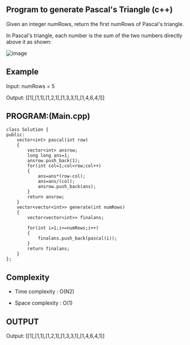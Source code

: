 ## Program to generate Pascal's Triangle (c++)

Given an integer numRows, return the first numRows of Pascal's triangle.

In Pascal's triangle, each number is the sum of the two numbers directly above it as shown:

![image](https://github.com/user-attachments/assets/0ba677b5-5572-4e6c-b7d7-b232a0a968ac)



## Example
Input: numRows = 5

Output: [[1],[1,1],[1,2,1],[1,3,3,1],[1,4,6,4,1]]

## PROGRAM:(Main.cpp)
```
class Solution {
public:
    vector<int> pascal(int row)
    {
        vector<int> ansrow;
        long long ans=1;
        ansrow.push_back(1);
        for(int col=1;col<row;col++)
        {
            ans=ans*(row-col);
            ans=ans/(col);
            ansrow.push_back(ans);
        }
        return ansrow;    
    }
    vector<vector<int>> generate(int numRows) 
    {
        vector<vector<int>> finalans;
       
        for(int i=1;i<=numRows;i++)
        {
            finalans.push_back(pascal(i));
        }
        return finalans;    
    }
};
```
## Complexity
- Time complexity : O(N2)

- Space complexity : O(1)

## OUTPUT
Output: [[1],[1,1],[1,2,1],[1,3,3,1],[1,4,6,4,1]]
